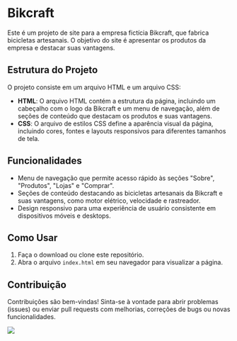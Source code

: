 # Bikcraft

Este é um projeto de site para a empresa fictícia Bikcraft, que fabrica bicicletas artesanais. O objetivo do site é apresentar os produtos da empresa e destacar suas vantagens.

## Estrutura do Projeto

O projeto consiste em um arquivo HTML e um arquivo CSS:

- **HTML**: O arquivo HTML contém a estrutura da página, incluindo um cabeçalho com o logo da Bikcraft e um menu de navegação, além de seções de conteúdo que destacam os produtos e suas vantagens.
- **CSS**: O arquivo de estilos CSS define a aparência visual da página, incluindo cores, fontes e layouts responsivos para diferentes tamanhos de tela.

## Funcionalidades

- Menu de navegação que permite acesso rápido às seções "Sobre", "Produtos", "Lojas" e "Comprar".
- Seções de conteúdo destacando as bicicletas artesanais da Bikcraft e suas vantagens, como motor elétrico, velocidade e rastreador.
- Design responsivo para uma experiência de usuário consistente em dispositivos móveis e desktops.

## Como Usar

1. Faça o download ou clone este repositório.
2. Abra o arquivo `index.html` em seu navegador para visualizar a página.

## Contribuição

Contribuições são bem-vindas! Sinta-se à vontade para abrir problemas (issues) ou enviar pull requests com melhorias, correções de bugs ou novas funcionalidades.

<div aling="center">
  <a href="https://tbrunok.github.io/bikcraft/">
    <img src="https://github.com/TbrunoK/bikcraft/blob/main/assets/img/Finished.png?raw=true"/>
  </a>
</div>

